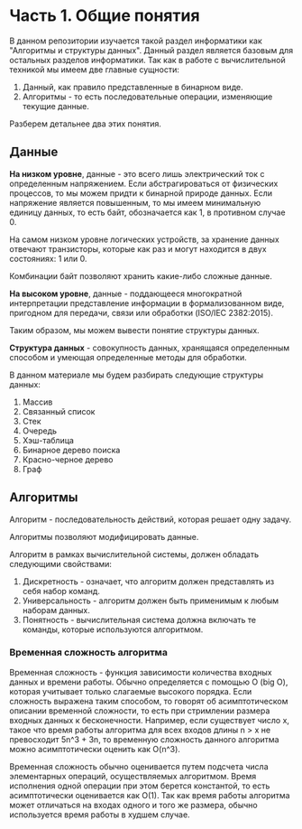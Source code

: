 # Часть 1. Общие понятия
В данном репозитории изучается такой раздел информатики как "Алгоритмы и структуры данных".
Данный раздел является базовым для остальных разделов информатики. Так как в работе с вычислительной техникой мы имеем две главные сущности:
1. Данный, как правило представленные в бинарном виде.
2. Алгоритмы - то есть последовательные операции, изменяющие текущие данные.

Разберем детальнее два этих понятия.
## Данные
**На низком уровне**, данные - это всего лишь электрический ток с определенным напряжением. Если абстрагироваться от физических процессов, то мы можем придти к бинарной природе данных. Если напряжение является повышенным, то мы имеем минимальную единицу данных, то есть байт, обозначается как 1, в противном случае 0.

На самом низком уровне логических устройств, за хранение данных отвечают транзисторы, которые как раз и могут находится в двух состояниях: 1 или 0.

Комбинации байт позволяют хранить какие-либо сложные данные.

**На высоком уровне**, данные - поддающееся многократной интерпретации представление информации в формализованном виде, пригодном для передачи, связи или обработки (ISO/IEC 2382:2015).

Таким образом, мы можем вывести понятие структуры данных.

**Структура данных** - совокупность данных, хранящаяся определенным способом и умеющая определенные методы для обработки.

В данном материале мы будем разбирать следующие структуры данных:
1. Массив
2. Связанный список
3. Стек
4. Очередь
5. Хэш-таблица
6. Бинарное дерево поиска
7. Красно-черное дерево
8. Граф

## Алгоритмы
Алгоритм - последовательность действий, которая решает одну задачу.

Алгоритмы позволяют модифицировать данные.

Алгоритм в рамках вычислительной системы, должен обладать следующими свойствами:
1. Дискретность - означает, что алгоритм должен представлять из себя набор команд.
2. Универсальность - алгоритм должен быть применимым к любым наборам данных.
3. Понятность - вычислительная система должна включать те команды, которые используются алгоритмом.

### Временная сложность алгоритма
Временная сложность - функция зависимости количества входных данных и времени работы. Обычно определяется с помощью O (big O), которая учитывает только слагаемые высокого порядка. Если сложность выражена таким способом, то говорят об асимптотическом описании временной сложности, то есть при стримлении размера входных данных к бесконечности. Например, если существует число x, такое что время работы алгоритма для всех входов длины n > x не превосходит 5n^3 + 3n, то временную сложность данного алгоритма можно асимптотически оценить как O(n^3).

Временная сложность обычно оценивается путем подсчета числа элементарных операций, осуществляемых алгоритмом. Время исполнения одной операции при этом берется константой, то есть асимптотически оценивается как O(1). Так как время работы алгоритма может отличаться на входах одного и того же размера, обычно используется время работы в худшем случае.
